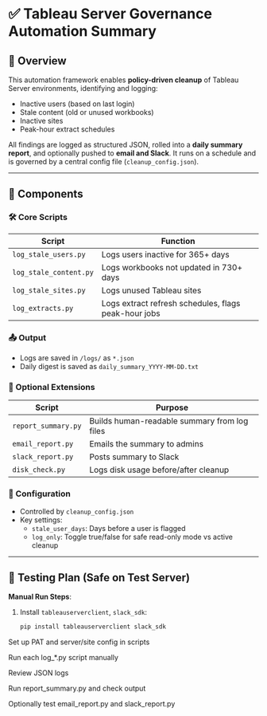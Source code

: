 # ✅ Tableau Server Governance Automation Summary

## 🧩 Overview

This automation framework enables **policy-driven cleanup** of Tableau Server environments, identifying and logging:
- Inactive users (based on last login)
- Stale content (old or unused workbooks)
- Inactive sites
- Peak-hour extract schedules

All findings are logged as structured JSON, rolled into a **daily summary report**, and optionally pushed to **email and Slack**. It runs on a schedule and is governed by a central config file (`cleanup_config.json`).

---

## 📁 Components

### 🛠️ Core Scripts
| Script | Function |
|--------|----------|
| `log_stale_users.py` | Logs users inactive for 365+ days |
| `log_stale_content.py` | Logs workbooks not updated in 730+ days |
| `log_stale_sites.py` | Logs unused Tableau sites |
| `log_extracts.py` | Logs extract refresh schedules, flags peak-hour jobs |

### 📤 Output
- Logs are saved in `/logs/` as `*.json`
- Daily digest is saved as `daily_summary_YYYY-MM-DD.txt`

### 🔁 Optional Extensions
| Script | Purpose |
|--------|---------|
| `report_summary.py` | Builds human-readable summary from log files |
| `email_report.py` | Emails the summary to admins |
| `slack_report.py` | Posts summary to Slack |
| `disk_check.py` | Logs disk usage before/after cleanup |

### 🔧 Configuration
- Controlled by `cleanup_config.json`
- Key settings:
  - `stale_user_days`: Days before a user is flagged
  - `log_only`: Toggle true/false for safe read-only mode vs active cleanup

---

## 🧪 Testing Plan (Safe on Test Server)

**Manual Run Steps**:
1. Install `tableauserverclient`, `slack_sdk`:
   ```bash
   pip install tableauserverclient slack_sdk
Set up PAT and server/site config in scripts

Run each log_*.py script manually

Review JSON logs

Run report_summary.py and check output

Optionally test email_report.py and slack_report.py